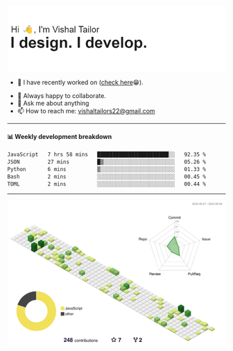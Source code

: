 ![Hi, I'm Vishal Tailor. I design. I develop.](https://github.com/vishaltailors/vishaltailors/blob/main/header.png?raw=true)

- 🔭 I have recently worked on ([check here](https://vishaltailor.com)😁).
<!-- - 🎦 Currently watching: JavaScript: The Hard Parts By Will Sentance. -->
- 👯 Always happy to collaborate.
- 💬 Ask me about anything
- 📫 How to reach me: <a href="mailto:vishaltailors22@gmail.com">vishaltailors22@gmail.com</a>

<hr /> 
<h4>📊 Weekly development breakdown</h4>
<!--START_SECTION:waka-->

```txt
JavaScript   7 hrs 58 mins   ███████████████████████░░   92.35 %
JSON         27 mins         █▒░░░░░░░░░░░░░░░░░░░░░░░   05.26 %
Python       6 mins          ▒░░░░░░░░░░░░░░░░░░░░░░░░   01.33 %
Bash         2 mins          ░░░░░░░░░░░░░░░░░░░░░░░░░   00.45 %
TOML         2 mins          ░░░░░░░░░░░░░░░░░░░░░░░░░   00.44 %
```

<!--END_SECTION:waka-->
<hr /> 

![](./profile-3d-contrib/profile-green-animate.svg)
